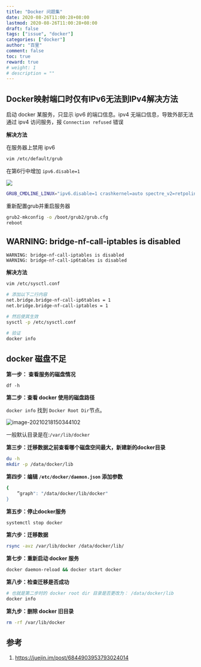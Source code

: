 ```yaml
---
title: "Docker 问题集"
date: 2020-08-26T11:00:28+08:00
lastmod: 2020-08-26T11:00:28+08:00
draft: false
tags: ["issue", "docker"]
categories: ["docker"]
author: "百里"
comment: false
toc: true
reward: true
# weight: 1
# description = ""
---
```


## Docker映射端口时仅有IPv6无法到IPv4解决方法

启动 docker 某服务，只显示 ipv6 的端口信息。ipv4 无端口信息，导致外部无法通过 ipv4 访问服务，报 `Connection refused` 错误

**解决方法**

在服务器上禁用 ipv6

```sh
vim /etc/default/grub
```

在第6行中增加 `ipv6.disable=1`

![](https://cdn.jsdelivr.net/gh/yezihack/assets/b/20200826110835.png?imageslim)

```sh
GRUB_CMDLINE_LINUX="ipv6.disable=1 crashkernel=auto spectre_v2=retpoline rd.lvm.lv=centos/root rd.lvm.lv=centos/swap rhgb quiet"
```

重新配置grub并重启服务器

```sh
grub2-mkconfig -o /boot/grub2/grub.cfg
reboot
```

## WARNING: bridge-nf-call-iptables is disabled
```
WARNING: bridge-nf-call-iptables is disabled
WARNING: bridge-nf-call-ip6tables is disabled
```

**解决方法**

```sh
vim /etc/sysctl.conf

# 添加以下二行内容
net.bridge.bridge-nf-call-ip6tables = 1
net.bridge.bridge-nf-call-iptables = 1

# 然后使其生效
sysctl -p /etc/sysctl.conf

# 验证
docker info
```

## docker 磁盘不足

**第一步： 查看服务的磁盘情况**

`df -h`

**第二步：查看 docker 使用的磁盘路径**

`docker info` 找到 `Docker Root Dir`节点。

![image-20210218150344102](https://cdn.jsdelivr.net/gh/yezihack/assets/b/20210218150344.png?imageslim)

一般默认目录是在:`/var/lib/docker`

**第三步：迁移数据之前查看哪个磁盘空间最大，新建新的docker目录**

```sh
du -h 
mkdir -p /data/docker/lib
```

**第四步：编辑 `/etc/docker/daemon.json` 添加参数**

```sh
{
	”graph": "/data/docker/lib/docker"
}
```

**第五步：停止docker服务**

```sh
systemctl stop docker
```

**第六步：迁移数据**

```sh
rsync -avz /var/lib/docker /data/docker/lib/
```

**第七步：重新启动 docker 服务**

```sh
docker daemon-reload && docker start docker
```

**第八步：检查迁移是否成功**

```sh
# 也就是第二步时的 docker root dir 目录是否更改为： /data/docker/lib 
docker info 

```

**第九步：删除 docker 旧目录**

```sh
rm -rf /var/lib/docker
```



## 参考

1. https://juejin.im/post/6844903953793024014